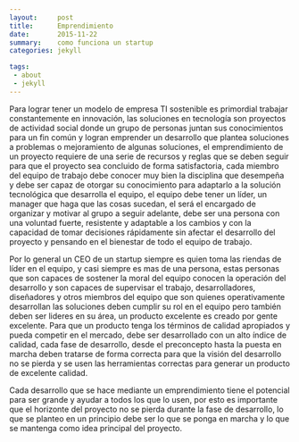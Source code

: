 ```yaml
---
layout:     post
title:      Emprendimiento
date:       2015-11-22
summary:    como funciona un startup
categories: jekyll

tags:
 - about
 - jekyll
---
```


Para lograr tener un modelo de empresa TI sostenible es primordial trabajar constantemente en innovación, las soluciones en tecnología son proyectos de actividad social donde un grupo de personas juntan sus conocimientos para un fin común y logran emprender un desarrollo que plantea soluciones a problemas o mejoramiento de algunas soluciones, el emprendimiento de un proyecto requiere de una serie de recursos y reglas que se deben seguir para que el proyecto sea concluido de forma satisfactoria, cada miembro del equipo de trabajo debe conocer muy bien la disciplina que desempeña y debe ser capaz de otorgar su conocimiento para adaptarlo a la solución tecnológica que desarrolla el equipo, el equipo debe tener un líder, un manager que haga que las cosas sucedan, el será el encargado de organizar y motivar al grupo a seguir adelante, debe ser una persona con una voluntad fuerte, resistente y adaptable a los cambios y con la capacidad de tomar decisiones rápidamente sin afectar el desarrollo del proyecto y pensando en el bienestar de todo el equipo de trabajo.

Por lo general un CEO de un startup siempre es quien toma las riendas de líder en el equipo, y casi siempre es mas de una persona, estas personas que son capaces de sostener la moral del equipo conocen la operación del desarrollo y son capaces de supervisar el trabajo, desarrolladores, diseñadores y otros miembros del equipo que son quienes operativamente desarrollan las soluciones deben cumplir su rol en el equipo pero también deben ser lideres en su área, un producto excelente es creado por gente excelente. Para que un producto tenga los términos de calidad apropiados y pueda competir en el mercado, debe ser desarrollado con un alto índice de calidad,  cada fase de desarrollo, desde el preconcepto hasta la puesta en marcha deben tratarse de forma correcta para que la visión del desarrollo no se pierda y se usen las herramientas correctas para generar un producto de excelente calidad.


Cada desarrollo que se hace mediante un emprendimiento tiene el potencial para ser grande y ayudar a todos los que lo usen, por esto es importante que el horizonte del proyecto no se pierda durante la fase de desarrollo, lo que se planteo en un principio debe ser lo que se ponga en marcha y lo que se mantenga como idea principal del proyecto.
